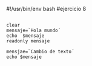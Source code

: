 #!/usr/bin/env bash
#ejercicio 8
<pre>
<code>
clear
mensaje=`Hola mundo´
echo  $mensaje
readonly mensaje

mensjae=`Cambio de texto´
echo $mensaje
</pre>
</code>
